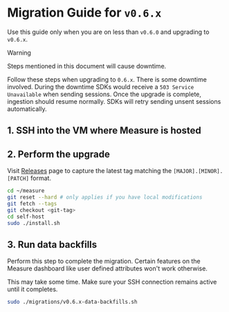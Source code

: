 # Migration Guide for `v0.6.x`

Use this guide only when you are on less than `v0.6.0` and upgrading to `v0.6.x`.

> [!WARNING]
>
> Steps mentioned in this document will cause downtime.

Follow these steps when upgrading to `0.6.x`. There is some downtime involved. During the downtime SDKs would receive a `503 Service Unavailable` when sending sessions. Once the upgrade is complete, ingestion should resume normally. SDKs will retry sending unsent sessions automatically.

## 1. SSH into the VM where Measure is hosted

## 2. Perform the upgrade

Visit [Releases](https://github.com/measure-sh/measure/releases) page to capture the latest tag matching the `[MAJOR].[MINOR].[PATCH]` format.

```sh
cd ~/measure
git reset --hard # only applies if you have local modifications
git fetch --tags
git checkout <git-tag>
cd self-host
sudo ./install.sh
```

## 3. Run data backfills

Perform this step to complete the migration. Certain features on the Measure dashboard like user defined attributes won't work otherwise.

This may take some time. Make sure your SSH connection remains active until it completes.

```sh
sudo ./migrations/v0.6.x-data-backfills.sh
```
